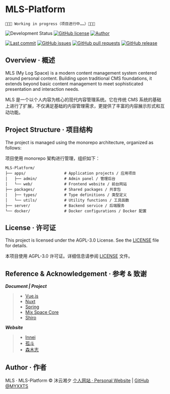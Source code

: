 # MLS-Platform

`🚧🚧🚧 Working in progress（项目进行中……）🚧🚧🚧`

![Development Status](https://img.shields.io/badge/status-🚧wip-yellow?style=for-the-badge)
[![GitHub license](https://img.shields.io/github/license/MYXXTS/MLS-Platform?style=for-the-badge)](https://www.gnu.org/licenses/agpl-3.0.html)
[![Author](https://img.shields.io/badge/author-MYXXTS-purple?style=for-the-badge)](https://github.com/MYXXTS)

[![Last commit](https://img.shields.io/github/last-commit/MYXXTS/MLS-Platform?style=for-the-badge)](https://github.com/MYXXTS/MLS-Platform/commits/main)
[![GitHub issues](https://img.shields.io/github/issues/MYXXTS/MLS-Platform?style=for-the-badge)](https://github.com/MYXXTS/MLS-Platform/issues)
[![GitHub pull requests](https://img.shields.io/github/issues-pr/MYXXTS/MLS-Platform?style=for-the-badge)](https://github.com/MYXXTS/MLS-Platform/pulls)
[![GitHub release](https://img.shields.io/github/v/release/MYXXTS/MLS-Platform?style=for-the-badge)](https://github.com/MYXXTS/MLS-Platform/releases)

## Overview · 概述

MLS (My Log Space) is a modern content management system centered around personal content. Building upon traditional CMS foundations, it extends beyond basic content management to meet sophisticated presentation and interaction needs.

MLS 是一个以个人内容为核心的现代内容管理系统。它在传统 CMS 系统的基础上进行了扩展，不仅满足基础的内容管理需求，更提供了丰富的内容展示形式和互动功能。

## Project Structure · 项目结构

The project is managed using the monorepo architecture, organized as follows:

项目使用 monorepo 架构进行管理，组织如下：

```
MLS-Platform/
├── apps/                 # Application projects / 应用项目
│   ├── admin/            # Admin panel / 管理后台
│   └── web/              # Frontend website / 前台网站
├── packages/             # Shared packages / 共享包
│   ├── types/            # Type definitions / 类型定义
│   └── utils/            # Utility functions / 工具函数
├── server/               # Backend service / 后端服务
└── docker/               # Docker configurations / Docker 配置
```

## License · 许可证

This project is licensed under the AGPL-3.0 License. See the [LICENSE](LICENSE) file for details.

本项目使用 AGPL-3.0 许可证。详细信息请参阅 [LICENSE](LICENSE) 文件。

## Reference & Acknowledgement · 参考 & 致谢 

***Document | Project***

> - [Vue.js](https://vuejs.org/)
> - [Nuxt](https://nuxt.com/)
> - [Spring](https://spring.io/)
> - [Mix Space Core](https://github.com/mx-space/core)
> - [Shiro](https://github.com/Innei/Shiro)

***Website***

> - [Innei](https://innei.in/)
> - [孤斗](https://d-d.design/)
> - [森木志](https://oxxx.cn/)

## Author · 作者

MLS · MLS-Platform © 沐云湘夕 [个人网站 · Personal Website](https://www.myxxts.com) | [GitHub @MYXXTS](https://github.com/MYXXTS)
